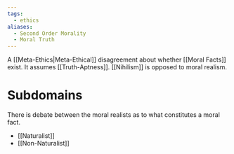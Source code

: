 ```yaml
---
tags:
  - ethics
aliases:
  - Second Order Morality
  - Moral Truth
---
```

A [[Meta-Ethics|Meta-Ethical]] disagreement about whether [[Moral Facts]] exist.
It assumes [[Truth-Aptness]].
[[Nihilism]] is opposed to moral realism.
# Subdomains
There is debate between the moral realists as to what constitutes a moral fact.
- [[Naturalist]]
- [[Non-Naturalist]]
